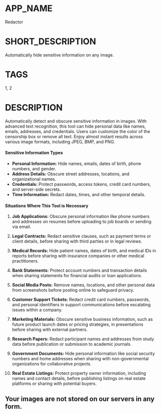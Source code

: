 # APP_NAME
Redactor
# SHORT_DESCRIPTION
Automatically hide sensitive information on any image.
# TAGS
1, 2
# DESCRIPTION
Automatically detect and obscure sensitive information in images. With advanced text recognition, this tool can hide personal data like names, emails, addresses, and credentials. Users can customize the color of the censorship box or remove all text. Enjoy almost instant results across various image formats, including JPEG, BMP, and PNG.

#### **Sensitive Information Types**
- **Personal Information:** Hide names, emails, dates of birth, phone numbers, and gender.
- **Address Details:** Obscure street addresses, locations, and organizational names.
- **Credentials:** Protect passwords, access tokens, credit card numbers, and server-side secrets.
- **Time Information:** Redact dates, times, and other temporal details.

#### **Situations Where This Tool is Necessary**
1. **Job Applications:** Obscure personal information like phone numbers and addresses on resumes before uploading to job boards or sending via email.
   
2. **Legal Contracts:** Redact sensitive clauses, such as payment terms or client details, before sharing with third parties or in legal reviews.
   
3. **Medical Records:** Hide patient names, dates of birth, and medical IDs in reports before sharing with insurance companies or other medical practitioners.
   
4. **Bank Statements:** Protect account numbers and transaction details when sharing statements for financial audits or loan applications.
   
5. **Social Media Posts:** Remove names, locations, and other personal data from screenshots before posting online to safeguard privacy.
   
6. **Customer Support Tickets:** Redact credit card numbers, passwords, and personal identifiers in support communications before escalating issues within a company.
   
7. **Marketing Materials:** Obscure sensitive business information, such as future product launch dates or pricing strategies, in presentations before sharing with external partners.
   
8. **Research Papers:** Redact participant names and addresses from study data before publication or submission to academic journals.
   
9. **Government Documents:** Hide personal information like social security numbers and home addresses when sharing with non-governmental organizations for collaborative projects.
   
10. **Real Estate Listings:** Protect property owner information, including names and contact details, before publishing listings on real estate platforms or sharing with potential buyers.

## Your images are not stored on our servers in any form.
